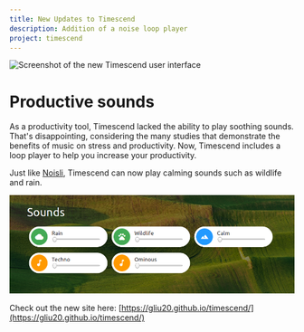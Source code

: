 ```yaml
---
title: New Updates to Timescend
description: Addition of a noise loop player
project: timescend
---
```


![Screenshot of the new Timescend user interface](/assets/images/2019-05-12-timescend-thumbnail.png)

# Productive sounds
As a productivity tool, Timescend lacked the ability to play soothing sounds. That's disappointing, considering the many studies that demonstrate the benefits of music on stress and productivity. Now, Timescend includes a loop player to help you increase your productivity. 

Just like [Noisli](https://www.noisli.com/), Timescend can now play calming sounds such as wildlife and rain.  

![Timescend's loop player](/assets/images/2019-05-12-timescend-sounds.png)

Check out the new site here: [https://gliu20.github.io/timescend/](https://gliu20.github.io/timescend/)

